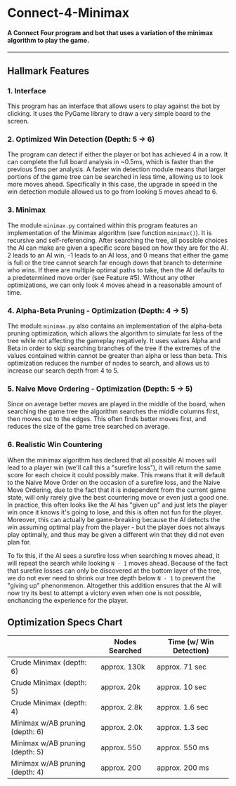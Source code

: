 # Connect-4-Minimax
#### A Connect Four program and bot that uses a variation of the minimax algorithm to play the game.
---

## Hallmark Features
### 1. Interface
This program has an interface that allows users to play against the bot by clicking. It uses the PyGame library to draw a very simple board to the screen.

### 2. Optimized Win Detection (Depth: 5 -> 6)
The program can detect if either the player or bot has achieved 4 in a row. It can complete the full board analysis in ~0.5ms, which is faster than the previous 5ms per analysis. A faster win detection module means that larger portions of the game tree can be searched in less time, allowing us to look more moves ahead. Specifically in this case, the upgrade in speed in the win detection module allowed us to go from looking 5 moves ahead to 6.

### 3. Minimax
The module `minimax.py` contained within this program features an implementation of the Minimax algorithm (see function `minimax()`). It is recursive and self-referencing. After searching the tree, all possible choices the AI can make are given a specific score based on how they are for the AI. 2 leads to an AI win, -1 leads to an AI loss, and 0 means that either the game is full or the tree cannot search far enough down that branch to determine who wins. If there are multiple optimal paths to take, then the AI defaults to a predetermined move order (see Feature #5). Without any other optimizations, we can only look 4 moves ahead in a reasonable amount of time.

### 4. Alpha-Beta Pruning - Optimization (Depth: 4 -> 5)
The module `minimax.py` also contains an implementation of the alpha-beta pruning optimization, which allows the algorithm to simulate far less of the tree while not affecting the gameplay negatively. It uses values Alpha and Beta in order to skip searching branches of the tree if the extremes of the values contained within cannot be greater than alpha or less than beta. This optimization reduces the number of nodes to search, and allows us to increase our search depth from 4 to 5.

### 5. Naive Move Ordering - Optimization (Depth: 5 -> 5)
Since on average better moves are played in the middle of the board, when searching the game tree the algorithm searches the middle columns first, then moves out to the edges. This often finds better moves first, and reduces the size of the game tree searched on average.

### 6. Realistic Win Countering
When the minimax algorithm has declared that all possible AI moves will lead to a player win (we'll call this a "surefire loss"), it will return the same score for each choice it could possibly make. This means that it will default to the Naive Move Order on the occasion of a surefire loss, and the Naive Move Ordering, due to the fact that it is independent from the current game state, will only rarely give the best countering move or even just a good one. In practice, this often looks like the AI has "given up" and just lets the player win once it knows it's going to lose, and this is often not fun for the player. Moreover, this can actually be game-breaking because the AI detects the win assuming optimal play from the player - but the player does not always play optimally, and thus may be given a different win that they did not even plan for.

To fix this, if the AI sees a surefire loss when searching `N` moves ahead, it will repeat the search while looking `N - 1` moves ahead. Because of the fact that surefire losses can only be discovered at the bottom layer of the tree, we do not ever need to shrink our tree depth below `N - 1` to prevent the "giving up" phenonmenon. Altogether this addition ensures that the AI will now try its best to attempt a victory even when one is not possible, enchancing the experience for the player.


## Optimization Specs Chart
|                                  |Nodes Searched|Time (w/ Win Detection)|
|---                               |---           |---                    |
|Crude Minimax (depth: 6)          |approx. 130k  |approx. 71 sec         |
|Crude Minimax (depth: 5)          |approx. 20k   |approx. 10 sec         |
|Crude Minimax (depth: 4)          |approx. 2.8k  |approx. 1.6 sec        |
|Minimax w/AB pruning (depth: 6)   |approx. 2.0k  |approx. 1.3 sec        |
|Minimax w/AB pruning (depth: 5)   |approx. 550   |approx. 550 ms         |
|Minimax w/AB pruning (depth: 4)   |approx. 200   |approx. 200 ms         |
